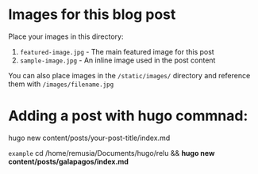 # Images for this blog post

Place your images in this directory:

1. `featured-image.jpg` - The main featured image for this post
2. `sample-image.jpg` - An inline image used in the post content

You can also place images in the `/static/images/` directory and reference them with `/images/filename.jpg`

# Adding a post with hugo commnad:

hugo new content/posts/your-post-title/index.md

 `example` cd /home/remusia/Documents/hugo/relu && **hugo new content/posts/galapagos/index.md**